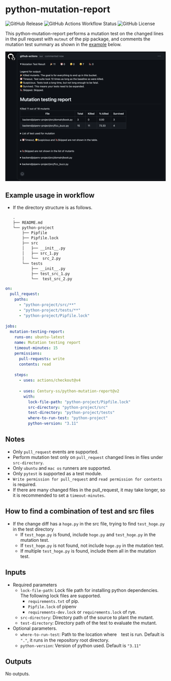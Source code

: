 # python-mutation-report
![GitHub Release](https://img.shields.io/github/v/release/Century-ss/python-mutation-report)
![GitHub Actions Workflow Status](https://img.shields.io/github/actions/workflow/status/Century-ss/python-mutation-report/ubuntu-and-macos-unit-test.yml?branch=main&event=push&label=unit%20test)
![GitHub License](https://img.shields.io/github/license/Century-ss/python-mutation-report?color=blue)

This python-mutation-report performs a mutation test on the changed lines in the pull request with `mutmut` of the pip package, and comments the mutation test summary as shown in the [example](docs/sample_summary_comment.md) below.

<img src="docs/sample_summary_comment.png" width="700">

## Example usage in workflow
- If the directory structure is as follows.
  ```
  .
  ├── README.md
  └── python-project
      ├── Pipfile
      ├── Pipfile.lock
      ├── src
      │   ├── __init__.py
      │   ├── src_1.py
      │   └──  src_2.py
      └── tests
          ├── __init__.py
          ├── test_src_1.py
          └──  test_src_2.py
  ```

```yml
on:
  pull_request:
    paths:
      - "python-project/src/**"
      - "python-project/tests/**"
      - "python-project/Pipfile.lock"

jobs:
  mutation-testing-report:
    runs-on: ubuntu-latest
    name: Mutation testing report
    timeout-minutes: 15
    permissions:
      pull-requests: write
      contents: read

    steps:
      - uses: actions/checkout@v4

      - uses: Century-ss/python-mutation-report@v2
        with:
          lock-file-path: "python-project/Pipfile.lock"
          src-directory: "python-project/src"
          test-directory: "python-project/tests"
          where-to-run-test: "python-project"
          python-version: "3.11"
```

## Notes
- Only `pull_request` events are supported.
- Perform mutation test only on `pull_request` changed lines in files under `src-directory`.
- Only `ubuntu` and `mac os` runners are supported.
- Only `pytest` is supported as a test module.
- `Write permission for pull_request` and `read permission for contents` is required.
- If there are many changed files in the pull_request, it may take longer, so it is recommended to set a `timeout-minutes`.

## How to find a combination of test and src files
- If the change diff has a `hoge.py` in the src file, trying to find `test_hoge.py` in the test directory
  - If `test_hoge.py` is found, include `hoge.py` and `test_hoge.py` in the mutation test.
  - If `test_hoge.py` is not found, not include `hoge.py` in the mutation test.
  - If multiple `test_hoge.py` is found, include them all in the mutation test.

## Inputs
- Required parameters
  - `lock-file-path`: Lock file path for installing python dependencies. The following lock files are supported.
    - `requirements.txt` of pip.
    - `Pipfile.lock` of pipenv
    - `requirements-dev.lock` or `requirements.lock` of rye.
  - `src-directory`: Directory path of the source to plant the mutant.
  - `test-directory`: Directory path of the test to evaluate the mutant.
- Optional parameters.
  - `where-to-run-test`: Path to the location where　test is run. Default is `"."`, it runs in the repository root directory.
  - `python-version`: Version of python used. Default is `"3.11"`

## Outputs
No outputs.
